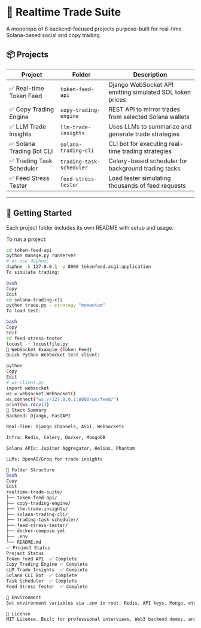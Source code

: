 # 🧠 Realtime Trade Suite

A monorepo of 6 backend-focused projects purpose-built for real-time Solana-based social and copy trading.

## 📦 Projects

| Project | Folder | Description |
|--------|--------|-------------|
| ✅ Real-time Token Feed | `token-feed-api` | Django WebSocket API emitting simulated SOL token prices |
| ✅ Copy Trading Engine | `copy-trading-engine` | REST API to mirror trades from selected Solana wallets |
| ✅ LLM Trade Insights | `llm-trade-insights` | Uses LLMs to summarize and generate trade strategies |
| ✅ Solana Trading Bot CLI | `solana-trading-cli` | CLI bot for executing real-time trading strategies |
| ✅ Trading Task Scheduler | `trading-task-scheduler` | Celery-based scheduler for background trading tasks |
| ✅ Feed Stress Tester | `feed-stress-tester` | Load tester simulating thousands of feed requests |

---

## 🚀 Getting Started

Each project folder includes its own README with setup and usage.

To run a project:

```bash
cd token-feed-api
python manage.py runserver
# or use daphne:
daphne -b 127.0.0.1 -p 8000 tokenfeed.asgi:application
To simulate trading:

bash
Copy
Edit
cd solana-trading-cli
python trade.py --strategy "momentum"
To load test:

bash
Copy
Edit
cd feed-stress-tester
locust -f locustfile.py
🧪 WebSocket Example (Token Feed)
Quick Python WebSocket test client:

python
Copy
Edit
# ws-client.py
import websocket
ws = websocket.WebSocket()
ws.connect("ws://127.0.0.1:8000/ws/feed/")
print(ws.recv())
🔧 Stack Summary
Backend: Django, FastAPI

Real-Time: Django Channels, ASGI, WebSockets

Infra: Redis, Celery, Docker, MongoDB

Solana APIs: Jupiter Aggregator, Helius, Phantom

LLMs: OpenAI/Groq for trade insights

📁 Folder Structure
bash
Copy
Edit
realtime-trade-suite/
├── token-feed-api/
├── copy-trading-engine/
├── llm-trade-insights/
├── solana-trading-cli/
├── trading-task-scheduler/
├── feed-stress-tester/
├── docker-compose.yml
├── .env
└── README.md 
✅ Project Status
Project	Status
Token Feed API	✅ Complete
Copy Trading Engine	✅ Complete
LLM Trade Insights	✅ Complete
Solana CLI Bot	✅ Complete
Task Scheduler	✅ Complete
Feed Stress Tester	✅ Complete

🔐 Environment
Set environment variables via .env in root. Redis, API keys, Mongo, etc. are shared across services via Docker Compose.

🧭 License
MIT License. Built for professional interviews, Web3 backend demos, and fast prototyping.


